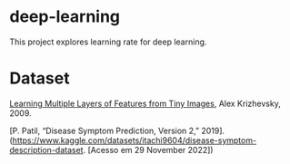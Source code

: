 # deep-learning

This project explores learning rate for deep learning.

# Dataset
[Learning Multiple Layers of Features from Tiny Images](https://www.cs.toronto.edu/~kriz/learning-features-2009-TR.pdf), Alex Krizhevsky, 2009.

[P. Patil, “Disease Symptom Prediction, Version 2,” 2019].(https://www.kaggle.com/datasets/itachi9604/disease-symptom-description-dataset. [Acesso em 29 November 2022])

